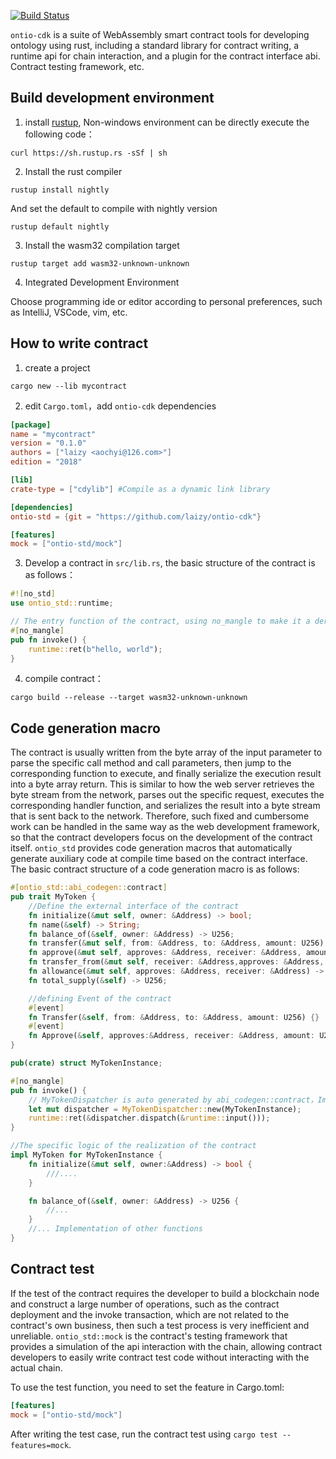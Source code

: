 [![Build Status](https://travis-ci.com/laizy/ontio-cdk.svg?branch=master)](https://travis-ci.com/laizy/ontio-cdk)

`ontio-cdk` is a suite of WebAssembly smart contract tools for developing ontology using rust, including a standard library for contract writing, a runtime api for chain interaction, and a plugin for the contract interface abi.
Contract testing framework, etc.

## Build development environment

1. install [rustup](https://rustup.rs/), 
Non-windows environment can be directly execute the following code：
```
curl https://sh.rustup.rs -sSf | sh
```
2. Install the rust compiler
```
rustup install nightly
```
And set the default to compile with nightly version
```
rustup default nightly
```
3. Install the wasm32 compilation target
```
rustup target add wasm32-unknown-unknown
```
4. Integrated Development Environment

Choose programming ide or editor according to personal preferences, such as IntelliJ, VSCode, vim, etc.

## How to write contract

1. create a project
```
cargo new --lib mycontract
```

2. edit `Cargo.toml`，add `ontio-cdk` dependencies

```toml
[package]
name = "mycontract"
version = "0.1.0"
authors = ["laizy <aochyi@126.com>"]
edition = "2018"

[lib]
crate-type = ["cdylib"] #Compile as a dynamic link library

[dependencies]
ontio-std = {git = "https://github.com/laizy/ontio-cdk"}

[features]
mock = ["ontio-std/mock"]
```
3. Develop a contract in `src/lib.rs`, the basic structure of the contract is as follows：

```rust
#![no_std]
use ontio_std::runtime;

// The entry function of the contract, using no_mangle to make it a derivative function of the wasm contract after compilation.
#[no_mangle]
pub fn invoke() {
    runtime::ret(b"hello, world");
}
```

4. compile contract：
```
cargo build --release --target wasm32-unknown-unknown
```

## Code generation macro

The contract is usually written from the byte array of the input parameter to parse the specific call method and call parameters, then jump to the corresponding function to execute, and finally serialize the execution result into a byte array return. This is similar to how the web server retrieves the byte stream from the network, parses out the specific request, executes the corresponding handler function, and serializes the result into a byte stream that is sent back to the network. Therefore, such fixed and cumbersome work can be handled in the same way as the web development framework, so that the contract developers focus on the development of the contract itself. `ontio_std` provides code generation macros that automatically generate auxiliary code at compile time based on the contract interface. The basic contract structure of a code generation macro is as follows:

```rust
#[ontio_std::abi_codegen::contract]
pub trait MyToken {
    //Define the external interface of the contract
    fn initialize(&mut self, owner: &Address) -> bool;
    fn name(&self) -> String;
    fn balance_of(&self, owner: &Address) -> U256;
    fn transfer(&mut self, from: &Address, to: &Address, amount: U256) -> bool;
    fn approve(&mut self, approves: &Address, receiver: &Address, amount:U256) -> bool;
    fn transfer_from(&mut self, receiver: &Address,approves: &Address, amount:U256) -> bool;
    fn allowance(&mut self, approves: &Address, receiver: &Address) -> U256;
    fn total_supply(&self) -> U256;

    //defining Event of the contract
    #[event]
    fn Transfer(&self, from: &Address, to: &Address, amount: U256) {}
    #[event]
    fn Approve(&self, approves:&Address, receiver: &Address, amount: U256) {}
}

pub(crate) struct MyTokenInstance;

#[no_mangle]
pub fn invoke() {
    // MyTokenDispatcher is auto generated by abi_codegen::contract，Implements automatic dispatch of contract requests and serialization of results
    let mut dispatcher = MyTokenDispatcher::new(MyTokenInstance);
    runtime::ret(&dispatcher.dispatch(&runtime::input()));
}

//The specific logic of the realization of the contract
impl MyToken for MyTokenInstance {
    fn initialize(&mut self, owner:&Address) -> bool {
        ///....
    }

    fn balance_of(&self, owner: &Address) -> U256 {
        //...
    }
    //... Implementation of other functions
}
```

## Contract test

If the test of the contract requires the developer to build a blockchain node and construct a large number of operations, such as the contract deployment and the invoke transaction, which are not related to the contract's own business, then such a test process is very inefficient and unreliable. `ontio_std::mock` is the contract's testing framework that provides a simulation of the api interaction with the chain, allowing contract developers to easily write contract test code without interacting with the actual chain.

To use the test function, you need to set the feature in Cargo.toml:
```toml
[features]
mock = ["ontio-std/mock"]
```
After writing the test case, run the contract test using `cargo test --features=mock`.
